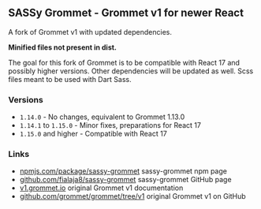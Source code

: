 ## SASSy Grommet - Grommet v1 for newer React

A fork of Grommet v1 with updated dependencies.

**Minified files not present in dist.**

The goal for this fork of Grommet is to be compatible with React 17 and possibly higher versions. Other dependencies will be updated as well. Scss files meant to be used with Dart Sass.

### Versions

 * `1.14.0` - No changes, equivalent to Grommet 1.13.0
 * `1.14.1` to `1.15.0` - Minor fixes, preparations for React 17
 * `1.15.0` and higher - Compatible with React 17

### Links

- [npmjs.com/package/sassy-grommet](https://www.npmjs.com/package/sassy-grommet) sassy-grommet npm page
- [github.com/fialaja8/sassy-grommet](https://github.com/fialaja8/sassy-grommet) sassy-grommet GitHub page
- [v1.grommet.io](https://v1.grommet.io/) original Grommet v1 documentation
- [github.com/grommet/grommet/tree/v1](https://github.com/grommet/grommet/tree/v1) original Grommet v1 on GitHub
